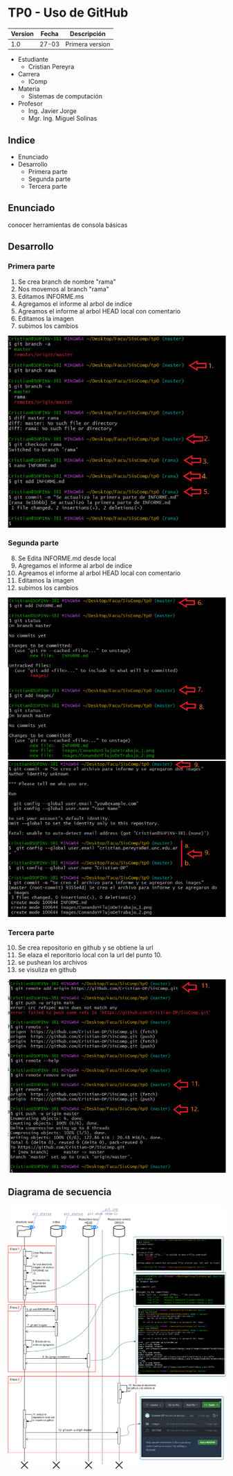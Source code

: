 # TP0 - Uso de GitHub

| Version  | Fecha   | Descripción     |
| -------- | ------- | --------------- |
| 1.0      | 27-03   | Primera version |

- Estudiante
  - Cristian Pereyra
- Carrera
  - IComp
- Materia
  - Sistemas de computación
- Profesor
  - Ing. Javier Jorge
  - Mgr. Ing. Miguel Solinas

## Indice
- Enunciado
- Desarrollo
  - Primera parte
  - Segunda parte
  - Tercera parte

## Enunciado
conocer herramientas de consola básicas

## Desarrollo

### Primera parte

1. Se crea branch de nombre "rama"
2. Nos movemos al branch "rama"
3. Editamos INFORME.ms
4. Agregamos el informe al arbol de indice
5. Agreamos el informe al arbol HEAD local con comentario
6. Editamos la imagen
7. subimos los cambios

![Comandos y flujo de trabajo 1.](images/ComandoYFlujoDeTrabajo_1.png)

### Segunda parte

8. Se Edita INFORME.md desde local
9. Agregamos el informe al arbol de indice
10. Agreamos el informe al arbol HEAD local con comentario
11. Editamos la imagen
12. subimos los cambios

![Comandos y flujo de trabajo 2.](images/ComandoYFlujoDeTrabajo_2.png)
![Comandos y flujo de trabajo 2.](images/ComandoYFlujoDeTrabajo_2_1.png)

### Tercera parte

10.  Se crea repositorio en github y se obtiene la url
11.  Se elaza el reporitorio local con la url del punto 10.
12.  se pushean los archivos
13.  se visuliza en github  

![Comandos y flujo de trabajo 3.](images/ComandoYFlujoDeTrabajo_3.png)

## Diagrama de secuencia
![Diagrama de secuencia](images/DiagramaSecuencia.png)
